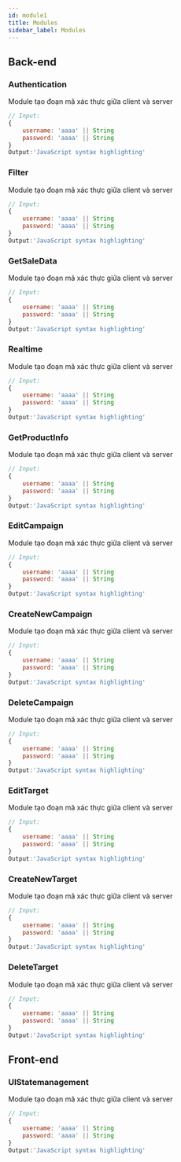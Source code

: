 ```yaml
---
id: module1
title: Modules
sidebar_label: Modules
---
```


## Back-end

### Authentication
Module tạo đoạn mã xác thực giữa client và server
```javascript
// Input:
{
    username: 'aaaa' || String
    password: 'aaaa' || String
}
Output:'JavaScript syntax highlighting'
```

### Filter
Module tạo đoạn mã xác thực giữa client và server
```javascript
// Input:
{
    username: 'aaaa' || String
    password: 'aaaa' || String
}
Output:'JavaScript syntax highlighting'
```

### GetSaleData
Module tạo đoạn mã xác thực giữa client và server
```javascript
// Input:
{
    username: 'aaaa' || String
    password: 'aaaa' || String
}
Output:'JavaScript syntax highlighting'
```

### Realtime
Module tạo đoạn mã xác thực giữa client và server
```javascript
// Input:
{
    username: 'aaaa' || String
    password: 'aaaa' || String
}
Output:'JavaScript syntax highlighting'
```

### GetProductInfo
Module tạo đoạn mã xác thực giữa client và server
```javascript
// Input:
{
    username: 'aaaa' || String
    password: 'aaaa' || String
}
Output:'JavaScript syntax highlighting'
```

### EditCampaign
Module tạo đoạn mã xác thực giữa client và server
```javascript
// Input:
{
    username: 'aaaa' || String
    password: 'aaaa' || String
}
Output:'JavaScript syntax highlighting'
```

### CreateNewCampaign
Module tạo đoạn mã xác thực giữa client và server
```javascript
// Input:
{
    username: 'aaaa' || String
    password: 'aaaa' || String
}
Output:'JavaScript syntax highlighting'
```

### DeleteCampaign
Module tạo đoạn mã xác thực giữa client và server
```javascript
// Input:
{
    username: 'aaaa' || String
    password: 'aaaa' || String
}
Output:'JavaScript syntax highlighting'
```

### EditTarget
Module tạo đoạn mã xác thực giữa client và server
```javascript
// Input:
{
    username: 'aaaa' || String
    password: 'aaaa' || String
}
Output:'JavaScript syntax highlighting'
```

### CreateNewTarget
Module tạo đoạn mã xác thực giữa client và server
```javascript
// Input:
{
    username: 'aaaa' || String
    password: 'aaaa' || String
}
Output:'JavaScript syntax highlighting'
```

### DeleteTarget
Module tạo đoạn mã xác thực giữa client và server
```javascript
// Input:
{
    username: 'aaaa' || String
    password: 'aaaa' || String
}
Output:'JavaScript syntax highlighting'
```

## Front-end

### UIStatemanagement

Module tạo đoạn mã xác thực giữa client và server
```javascript
// Input:
{
    username: 'aaaa' || String
    password: 'aaaa' || String
}
Output:'JavaScript syntax highlighting'
```